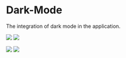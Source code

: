 # Dark-Mode
The integration of dark mode in the application. <p>
<img src="http://www.picshare.ru/uploads/190926/js6ArZPXqT.jpg" border="0"/></a>
<img src="http://www.picshare.ru/uploads/190926/mnpn3n8wxM.jpg" border="0"/></a> <p>
<img src="http://www.picshare.ru/uploads/190926/6Hr39PwYtX.jpg" border="0"/></a>
<img src="http://www.picshare.ru/uploads/190926/IcTF6k9mvc.jpg" border="0"/></a>

